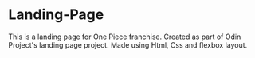 # Landing-Page

This is a landing page for One Piece franchise.
Created as part of Odin Project's landing page project.
Made using Html, Css and flexbox layout.
